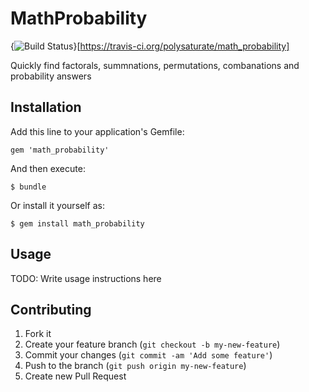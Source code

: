 # MathProbability
{<img src="https://travis-ci.org/polysaturate/math_probability.png?branch=master" alt="Build Status" />}[https://travis-ci.org/polysaturate/math_probability]

Quickly find factorals, summnations, permutations, combanations and probability answers

## Installation

Add this line to your application's Gemfile:

    gem 'math_probability'

And then execute:

    $ bundle

Or install it yourself as:

    $ gem install math_probability

## Usage

TODO: Write usage instructions here

## Contributing

1. Fork it
2. Create your feature branch (`git checkout -b my-new-feature`)
3. Commit your changes (`git commit -am 'Add some feature'`)
4. Push to the branch (`git push origin my-new-feature`)
5. Create new Pull Request
